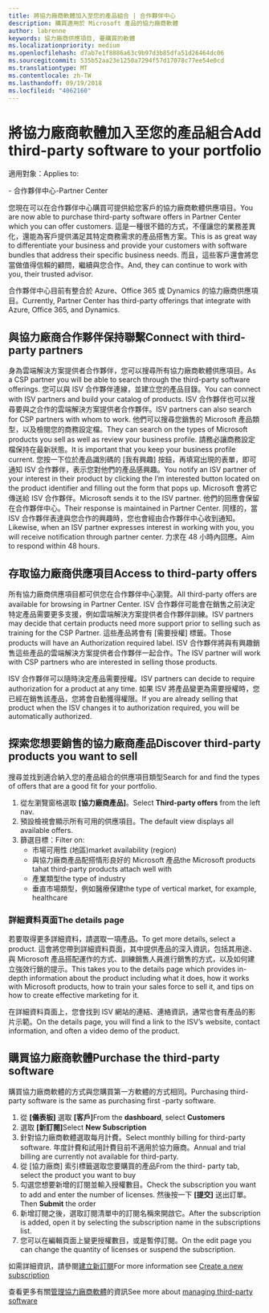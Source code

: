 ```yaml
---
title: 將協力廠商軟體加入至您的產品組合 | 合作夥伴中心
description: 購買適用於 Microsoft 產品的協力廠商軟體
author: labrenne
keywords: 協力廠商供應項目, 要購買的軟體
ms.localizationpriority: medium
ms.openlocfilehash: d7ab7e1f8886a63c9b97d3b85dfa51d26464dc06
ms.sourcegitcommit: 535b52aa23e1250a7294f57d17078c77ee54e0cd
ms.translationtype: MT
ms.contentlocale: zh-TW
ms.lasthandoff: 09/19/2018
ms.locfileid: "4062160"
---
```

# <a name="add-third-party-software-to-your-portfolio"></a><span data-ttu-id="fd15c-104">將協力廠商軟體加入至您的產品組合</span><span class="sxs-lookup"><span data-stu-id="fd15c-104">Add third-party software to your portfolio</span></span>

<span data-ttu-id="fd15c-105">適用對象：</span><span class="sxs-lookup"><span data-stu-id="fd15c-105">Applies to:</span></span>

<span data-ttu-id="fd15c-106">- 合作夥伴中心</span><span class="sxs-lookup"><span data-stu-id="fd15c-106">-Partner Center</span></span>

<span data-ttu-id="fd15c-107">您現在可以在合作夥伴中心購買可提供給您客戶的協力廠商軟體供應項目。</span><span class="sxs-lookup"><span data-stu-id="fd15c-107">You are now able to purchase third-party software offers in Partner Center which you can offer customers.</span></span> <span data-ttu-id="fd15c-108">這是一種很不錯的方式，不僅讓您的業務差異化，還能為客戶提供滿足其特定商務需求的產品搭售方案。</span><span class="sxs-lookup"><span data-stu-id="fd15c-108">This is as great way to differentiate your business and provide your customers with software bundles that address their specific business needs.</span></span> <span data-ttu-id="fd15c-109">而且，這些客戶還會將您當做值得信賴的顧問，繼續與您合作。</span><span class="sxs-lookup"><span data-stu-id="fd15c-109">And, they can continue to work with you, their trusted advisor.</span></span>

<span data-ttu-id="fd15c-110">合作夥伴中心目前有整合於 Azure、Office 365 或 Dynamics 的協力廠商供應項目。</span><span class="sxs-lookup"><span data-stu-id="fd15c-110">Currently, Partner Center has third-party offerings that integrate with Azure, Office 365, and Dynamics.</span></span> 

## <a name="connect-with-third-party-partners"></a><span data-ttu-id="fd15c-111">與協力廠商合作夥伴保持聯繫</span><span class="sxs-lookup"><span data-stu-id="fd15c-111">Connect with third-party partners</span></span>
 
<span data-ttu-id="fd15c-112">身為雲端解決方案提供者合作夥伴，您可以搜尋所有協力廠商軟體供應項目。</span><span class="sxs-lookup"><span data-stu-id="fd15c-112">As a CSP partner you will be able to search through the third-party software offerings.</span></span> <span data-ttu-id="fd15c-113">您可以與 ISV 合作夥伴連線，並建立您的產品目錄。</span><span class="sxs-lookup"><span data-stu-id="fd15c-113">You can connect with ISV partners and build your catalog of products.</span></span> <span data-ttu-id="fd15c-114">ISV 合作夥伴也可以搜尋要與之合作的雲端解決方案提供者合作夥伴。</span><span class="sxs-lookup"><span data-stu-id="fd15c-114">ISV partners can also search for CSP partners with whom to work.</span></span> <span data-ttu-id="fd15c-115">他們可以搜尋您銷售的 Microsoft 產品類型，以及檢閱您的商務設定檔。</span><span class="sxs-lookup"><span data-stu-id="fd15c-115">They can search on the types of Microsoft products you sell as well as review your business profile.</span></span> <span data-ttu-id="fd15c-116">請務必讓商務設定檔保持在最新狀態。</span><span class="sxs-lookup"><span data-stu-id="fd15c-116">It is important that you keep your business profile current.</span></span> <span data-ttu-id="fd15c-117">您按一下位於產品識別碼的 [我有興趣] 按鈕，再填寫出現的表單，即可通知 ISV 合作夥伴，表示您對他們的產品感興趣。</span><span class="sxs-lookup"><span data-stu-id="fd15c-117">You notify an ISV partner of your interest in their product by clicking the I’m interested button located on the product identifier and filling out the form that pops up.</span></span> <span data-ttu-id="fd15c-118">Microsoft 會將它傳送給 ISV 合作夥伴。</span><span class="sxs-lookup"><span data-stu-id="fd15c-118">Microsoft sends it to the ISV partner.</span></span> <span data-ttu-id="fd15c-119">他們的回應會保留在合作夥伴中心。</span><span class="sxs-lookup"><span data-stu-id="fd15c-119">Their response is maintained in Partner Center.</span></span> <span data-ttu-id="fd15c-120">同樣的，當 ISV 合作夥伴表達與您合作的興趣時，您也會經由合作夥伴中心收到通知。</span><span class="sxs-lookup"><span data-stu-id="fd15c-120">Likewise, when an ISV partner expresses interest in working with you, you will receive notification through partner center.</span></span> <span data-ttu-id="fd15c-121">力求在 48 小時內回應。</span><span class="sxs-lookup"><span data-stu-id="fd15c-121">Aim to respond within 48 hours.</span></span>

## <a name="access-to-third-party-offers"></a><span data-ttu-id="fd15c-122">存取協力廠商供應項目</span><span class="sxs-lookup"><span data-stu-id="fd15c-122">Access to third-party offers</span></span>

<span data-ttu-id="fd15c-123">所有協力廠商供應項目都可供您在合作夥伴中心瀏覽。</span><span class="sxs-lookup"><span data-stu-id="fd15c-123">All third-party offers are available for browsing in Partner Center.</span></span> <span data-ttu-id="fd15c-124">ISV 合作夥伴可能會在銷售之前決定特定產品需要更多支援，例如雲端解決方案提供者合作夥伴訓練。</span><span class="sxs-lookup"><span data-stu-id="fd15c-124">ISV partners may decide that certain products need more support prior to selling such as training for the CSP Partner.</span></span> <span data-ttu-id="fd15c-125">這些產品將會有 [需要授權] 標籤。</span><span class="sxs-lookup"><span data-stu-id="fd15c-125">Those products will have an Authorization required label.</span></span> <span data-ttu-id="fd15c-126">ISV 合作夥伴將與有興趣銷售這些產品的雲端解決方案提供者合作夥伴一起合作。</span><span class="sxs-lookup"><span data-stu-id="fd15c-126">The ISV partner will work with CSP partners who are interested in selling those products.</span></span> 

<span data-ttu-id="fd15c-127">ISV 合作夥伴可以隨時決定產品需要授權。</span><span class="sxs-lookup"><span data-stu-id="fd15c-127">ISV partners can decide to require authorization for a product at any time.</span></span> <span data-ttu-id="fd15c-128">如果 ISV 將產品變更為需要授權時，您已經在銷售該產品，您將會自動獲得權限。</span><span class="sxs-lookup"><span data-stu-id="fd15c-128">If you are already selling that product when the ISV changes it to authorization required, you will be automatically authorized.</span></span>

## <a name="discover-third-party-products-you-want-to-sell"></a><span data-ttu-id="fd15c-129">探索您想要銷售的協力廠商產品</span><span class="sxs-lookup"><span data-stu-id="fd15c-129">Discover third-party products you want to sell</span></span>

<span data-ttu-id="fd15c-130">搜尋並找到適合納入您的產品組合的供應項目類型</span><span class="sxs-lookup"><span data-stu-id="fd15c-130">Search for and find the types of offers that are a good fit for your portfolio.</span></span> 

1. <span data-ttu-id="fd15c-131">從左瀏覽窗格選取 **\[協力廠商產品\]**。</span><span class="sxs-lookup"><span data-stu-id="fd15c-131">Select **Third-party offers** from the left nav.</span></span>
2. <span data-ttu-id="fd15c-132">預設檢視會顯示所有可用的供應項目。</span><span class="sxs-lookup"><span data-stu-id="fd15c-132">The default view displays all available offers.</span></span>
3. <span data-ttu-id="fd15c-133">篩選目標：</span><span class="sxs-lookup"><span data-stu-id="fd15c-133">Filter on:</span></span>
    - <span data-ttu-id="fd15c-134">市場可用性 (地區)</span><span class="sxs-lookup"><span data-stu-id="fd15c-134">market availability (region)</span></span>
    - <span data-ttu-id="fd15c-135">與協力廠商產品配搭情形良好的 Microsoft 產品</span><span class="sxs-lookup"><span data-stu-id="fd15c-135">the Microsoft products tahat third-party products attach well with</span></span>
    - <span data-ttu-id="fd15c-136">產業類型</span><span class="sxs-lookup"><span data-stu-id="fd15c-136">the type of industry</span></span>
    - <span data-ttu-id="fd15c-137">垂直市場類型，例如醫療保建</span><span class="sxs-lookup"><span data-stu-id="fd15c-137">the type of vertical market, for example, healthcare</span></span>

### <a name="the-details-page"></a><span data-ttu-id="fd15c-138">詳細資料頁面</span><span class="sxs-lookup"><span data-stu-id="fd15c-138">The details page</span></span>

<span data-ttu-id="fd15c-139">若要取得更多詳細資料，請選取一項產品。</span><span class="sxs-lookup"><span data-stu-id="fd15c-139">To get more details, select a product.</span></span> <span data-ttu-id="fd15c-140">這會將您帶到詳細資料頁面，其中提供產品的深入資訊，包括其用途、與 Microsoft 產品搭配運作的方式、訓練銷售人員進行銷售的方式，以及如何建立強效行銷的提示。</span><span class="sxs-lookup"><span data-stu-id="fd15c-140">This takes you to the details page which provides in-depth information about the product including what it does, how it works with Microsoft products, how to train your sales force to sell it, and tips on how to create effective marketing for it.</span></span>

<span data-ttu-id="fd15c-141">在詳細資料頁面上，您會找到 ISV 網站的連結、連絡資訊，通常也會有產品的影片示範。</span><span class="sxs-lookup"><span data-stu-id="fd15c-141">On the details page, you will find a link to the ISV’s website, contact information, and often a video demo of the product.</span></span> 

## <a name="purchase-the-third-party-software"></a><span data-ttu-id="fd15c-142">購買協力廠商軟體</span><span class="sxs-lookup"><span data-stu-id="fd15c-142">Purchase the third-party software</span></span>

<span data-ttu-id="fd15c-143">購買協力廠商軟體的方式與您購買第一方軟體的方式相同。</span><span class="sxs-lookup"><span data-stu-id="fd15c-143">Purchasing third- party software is the same as purchasing first -party software.</span></span> 

1. <span data-ttu-id="fd15c-144">從 **\[儀表板\]** 選取 **\[客戶\]**</span><span class="sxs-lookup"><span data-stu-id="fd15c-144">From the **dashboard**, select **Customers**</span></span>
2. <span data-ttu-id="fd15c-145">選取 **\[新訂閱\]**</span><span class="sxs-lookup"><span data-stu-id="fd15c-145">Select **New Subscription**</span></span>
3. <span data-ttu-id="fd15c-146">針對協力廠商軟體選取每月計費。</span><span class="sxs-lookup"><span data-stu-id="fd15c-146">Select monthly billing for third-party software.</span></span> <span data-ttu-id="fd15c-147">年度計費和試用計費目前不適用於協力廠商。</span><span class="sxs-lookup"><span data-stu-id="fd15c-147">Annual and trial billing are currently not available for third-party.</span></span>
4. <span data-ttu-id="fd15c-148">從 \[協力廠商\] 索引標籤選取您要購買的產品</span><span class="sxs-lookup"><span data-stu-id="fd15c-148">From the third- party tab, select the product you want to buy</span></span>
5. <span data-ttu-id="fd15c-149">勾選您想要新增的訂閱並輸入授權數目。</span><span class="sxs-lookup"><span data-stu-id="fd15c-149">Check the subscription you want to add and enter the number of licenses.</span></span> <span data-ttu-id="fd15c-150">然後按一下 **\[提交\]** 送出訂單。</span><span class="sxs-lookup"><span data-stu-id="fd15c-150">Then **Submit** the order</span></span>
6. <span data-ttu-id="fd15c-151">新增訂閱之後，選取訂閱清單中的訂閱名稱來開啟它。</span><span class="sxs-lookup"><span data-stu-id="fd15c-151">After the subscription is added, open it by selecting the subscription name in the subscriptions list.</span></span>
7. <span data-ttu-id="fd15c-152">您可以在編輯頁面上變更授權數目，或是暫停訂閱。</span><span class="sxs-lookup"><span data-stu-id="fd15c-152">On the edit page you can change the quantity of licenses or suspend the subscription.</span></span>

<span data-ttu-id="fd15c-153">如需詳細資訊，請參閱[建立新訂閱](create-a-new-subscription.md)</span><span class="sxs-lookup"><span data-stu-id="fd15c-153">For more information see [Create a new subscription](create-a-new-subscription.md)</span></span>

<span data-ttu-id="fd15c-154">查看更多有關[管理協力廠商軟體](third-party-help.md)的資訊</span><span class="sxs-lookup"><span data-stu-id="fd15c-154">See more about [managing third-party software](third-party-help.md)</span></span>  